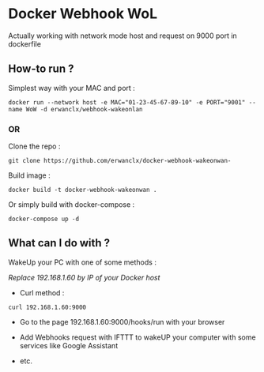 # Docker Webhook WoL

Actually working with network mode host and request on 9000 port in dockerfile

## How-to run ?
Simplest way with your MAC and port :
```
docker run --network host -e MAC="01-23-45-67-89-10" -e PORT="9001" --name WoW -d erwanclx/webhook-wakeonlan
```

### OR

Clone the repo :
```
git clone https://github.com/erwanclx/docker-webhook-wakeonwan-
```

Build image :
```
docker build -t docker-webhook-wakeonwan .
```
Or simply build with docker-compose :

```
docker-compose up -d
```

## What can I do with ?

WakeUp your PC with one of some methods :

*Replace 192.168.1.60 by IP of your Docker host*

- Curl method :
```
curl 192.168.1.60:9000
```

- Go to the page 192.168.1.60:9000/hooks/run with your browser

- Add Webhooks request with IFTTT to wakeUP your computer with some services like Google Assistant

- etc.

